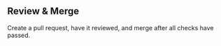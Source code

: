 ## Review & Merge

Create a pull request, have it reviewed, and merge after all checks have passed.

